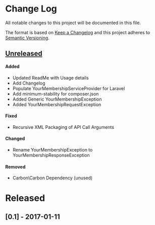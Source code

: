 # Change Log
All notable changes to this project will be documented in this file.

The format is based on [Keep a Changelog](http://keepachangelog.com/)
and this project adheres to [Semantic Versioning](http://semver.org/).

## [Unreleased]

#### Added
- Updated ReadMe with Usage details
- Add Changelog
- Populate YourMembershipServiceProvider for Laravel
- Add minimum-stability for composer.json
- Added Generic YourMembershipException
- Added YourMembershipRequestException
#### Fixed
- Recursive XML Packaging of API Call Arguments
#### Changed
- Rename YourMembershipException to YourMembershipResponseException
#### Removed
- Carbon\Carbon Dependency (unused)
# Released

##  [0.1] - 2017-01-11


[Unreleased]: https://github.com/phone2action/ym-api/compare/v0.1-dev...HEAD
